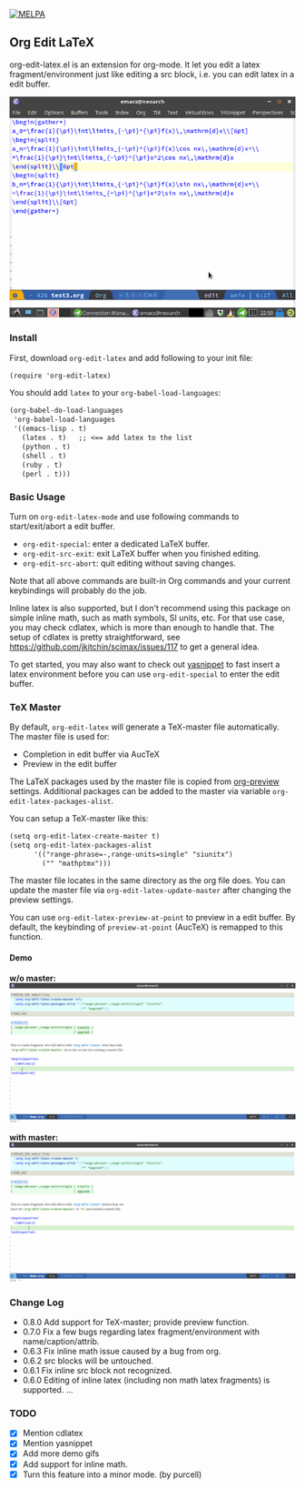 [![MELPA](http://melpa.milkbox.net/packages/org-edit-latex-badge.svg)](http://melpa.milkbox.net/#/org-edit-latex)

## Org Edit LaTeX

org-edit-latex.el is an extension for org-mode. It let you edit a latex
fragment/environment just like editing a src block, i.e. you can edit latex in a
edit buffer.

![org-edit-latex](./screenshots/demo.gif)

### Install

First, download `org-edit-latex` and add following to your init file:

```
(require 'org-edit-latex)
```

You should add `latex` to your `org-babel-load-languages`:

```
(org-babel-do-load-languages
 'org-babel-load-languages
 '((emacs-lisp . t)
   (latex . t)   ;; <== add latex to the list
   (python . t)
   (shell . t)
   (ruby . t)
   (perl . t)))
```

### Basic Usage
Turn on `org-edit-latex-mode` and use following commands to start/exit/abort a
edit buffer.

- `org-edit-special`: enter a dedicated LaTeX buffer.
- `org-edit-src-exit`: exit LaTeX buffer when you finished editing.
- `org-edit-src-abort`: quit editing without saving changes.

Note that all above commands are built-in Org commands and your current
keybindings will probably do the job.

Inline latex is also supported, but I don't recommend using this package on
simple inline math, such as math symbols, SI units, etc. For that use case, you
may check cdlatex, which is more than enough to handle that. The setup of
cdlatex is pretty straightforward, see
<https://github.com/jkitchin/scimax/issues/117> to get a general idea.

To get started, you may also want to check out
[yasnippet](https://github.com/joaotavora/yasnippet) to fast insert a latex
environment before you can use `org-edit-special` to enter the edit buffer.

### TeX Master
By default, `org-edit-latex` will generate a TeX-master file automatically. The
master file is used for:

- Completion in edit buffer via AucTeX
- Preview in the edit buffer

The LaTeX packages used by the master file is copied from
[org-preview](http://orgmode.org/worg/org-tutorials/org-latex-preview.html)
settings. Additional packages can be added to the master via variable
`org-edit-latex-packages-alist`.

You can setup a TeX-master like this:
```elisp
(setq org-edit-latex-create-master t)
(setq org-edit-latex-packages-alist
      '(("range-phrase=-,range-units=single" "siunitx")
        ("" "mathptmx")))
```

The master file locates in the same directory as the org file does. You can
update the master file via `org-edit-latex-update-master` after changing the
preview settings.

You can use `org-edit-latex-preview-at-point` to preview in a edit buffer. By
default, the keybinding of `preview-at-point` (AucTeX) is remapped to this
function.

#### Demo
**w/o master:**
![without master](./screenshots/without-master.gif)

**with master:**
![with master](./screenshots/with-master.gif)

### Change Log
- 0.8.0 Add support for TeX-master; provide preview function.
- 0.7.0 Fix a few bugs regarding latex fragment/environment with name/caption/attrib.
- 0.6.3 Fix inline math issue caused by a bug from org.
- 0.6.2 src blocks will be untouched.
- 0.6.1 Fix inline src block not recognized.
- 0.6.0 Editing of inline latex (including non math latex fragments) is supported.
...

### TODO
- [x] Mention cdlatex
- [x] Mention yasnippet
- [x] Add more demo gifs
- [x] Add support for inline math.
- [x] Turn this feature into a minor mode. (by purcell)
